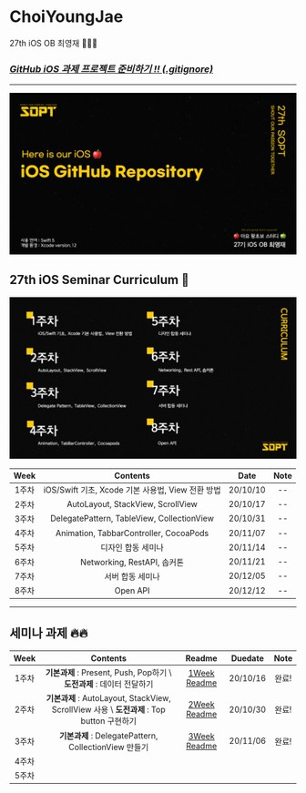 # ChoiYoungJae
27th iOS OB 최영재 👨🏻‍💻

### *[GitHub iOS 과제 프로젝트 준비하기 !! (.gitignore)](/ReadMe/gitignore_README.md)*

-------------------

![readmeMain](/ReadMe/ReadMeAsset/readme_main.png)


## 27th iOS Seminar Curriculum 🍎

![readme_seminar_list](/ReadMe/ReadMeAsset/readme_seminar_list.png)


| Week | Contents | Date | Note |
|:----:|:----:|:----:|:----:|
| 1주차 | iOS/Swift 기초, Xcode 기본 사용법, View 전환 방법 | 20/10/10 | -- |
| 2주차 | AutoLayout, StackView, ScrollView | 20/10/17 | -- |
| 3주차 | DelegatePattern, TableView, CollectionView | 20/10/31 | -- |
| 4주차 | Animation, TabbarController, CocoaPods | 20/11/07 | -- |
| 5주차 | 디자인 합동 세미나 | 20/11/14 | -- |
| 6주차 | Networking, RestAPI, 솝커톤 | 20/11/21 | -- |
| 7주차 | 서버 합동 세미나 | 20/12/05 | -- |
| 8주차 | Open API | 20/12/12 | -- |

--------

## 세미나 과제 🔥🔥

| Week  |                           Contents                           |                       Readme                       | Duedate  | Note  |
| :---: | :----------------------------------------------------------: | :------------------------------------------------: | :------: | :---: |
| 1주차 | **기본과제** : Present, Push, Pop하기 \\ **도전과제** : 데이터 전달하기 | [1Week Readme](/ReadMe/1Week_Assignment_README.md) | 20/10/16 | 완료! |
| 2주차 | **기본과제** : AutoLayout, StackView, ScrollView 사용 \\ **도전과제** : Top button 구현하기 | [2Week Readme](/ReadMe/2Week_Assignment_README.md) | 20/10/30 | 완료! |
| 3주차 |    **기본과제** : DelegatePattern, CollectionView 만들기     | [3Week Readme](/ReadMe/3Week_Assignment_README.md) | 20/11/06 | 완료! |
| 4주차 |                                                              |                                                    |          |       |
| 5주차 |                                                              |                                                    |          |       |

